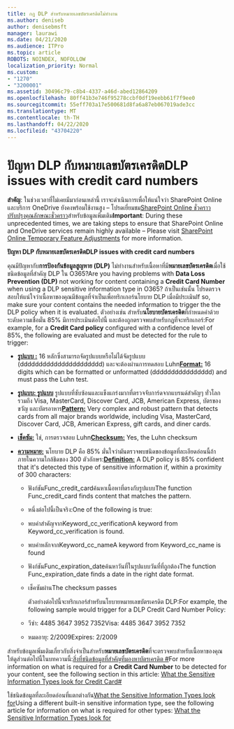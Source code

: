 ```yaml
---
title: กฎ DLP สําหรับหมายเลขบัตรเครดิตไม่ทํางาน
ms.author: deniseb
author: denisebmsft
manager: laurawi
ms.date: 04/21/2020
ms.audience: ITPro
ms.topic: article
ROBOTS: NOINDEX, NOFOLLOW
localization_priority: Normal
ms.custom:
- "1270"
- "3200001"
ms.assetid: 30496c79-c8b4-4337-a46d-abed12864209
ms.openlocfilehash: 80ff41b3e746f95278ccbf0df19eebb61f7f9ee0
ms.sourcegitcommit: 55eff703a17e500681d8fa6a87eb067019ade3cc
ms.translationtype: MT
ms.contentlocale: th-TH
ms.lasthandoff: 04/22/2020
ms.locfileid: "43704220"
---
```

# <a name="dlp-issues-with-credit-card-numbers"></a><span data-ttu-id="b7ef8-102">ปัญหา DLP กับหมายเลขบัตรเครดิต</span><span class="sxs-lookup"><span data-stu-id="b7ef8-102">DLP issues with credit card numbers</span></span>

<span data-ttu-id="b7ef8-103">**สําคัญ**: ในช่วงเวลาที่ไม่เคยมีมาก่อนเหล่านี้ เราจะดําเนินการเพื่อให้แน่ใจว่า SharePoint Online และบริการ OneDrive ยังคงพร้อมใช้งานสูง – โปรดเยี่ยมชม[SharePoint Online ชั่วคราวปรับปรุงคุณลักษณะชั่วคราว](https://aka.ms/ODSPAdjustments)สําหรับข้อมูลเพิ่มเติม</span><span class="sxs-lookup"><span data-stu-id="b7ef8-103">**Important**: During these unprecedented times, we are taking steps to ensure that SharePoint Online and OneDrive services remain highly available – Please visit [SharePoint Online Temporary Feature Adjustments](https://aka.ms/ODSPAdjustments) for more information.</span></span>

<span data-ttu-id="b7ef8-104">**ปัญหา DLP กับหมายเลขบัตรเครดิต**</span><span class="sxs-lookup"><span data-stu-id="b7ef8-104">**DLP issues with credit card numbers**</span></span>

<span data-ttu-id="b7ef8-105">คุณมีปัญหากับ**การป้องกันข้อมูลสูญหาย (DLP)** ไม่ทํางานสําหรับเนื้อหาที่มี**หมายเลขบัตรเครดิต**เมื่อใช้ชนิดข้อมูลที่สําคัญ DLP ใน O365?</span><span class="sxs-lookup"><span data-stu-id="b7ef8-105">Are you having problems with **Data Loss Prevention (DLP)** not working for content containing a **Credit Card Number** when using a DLP sensitive information type in O365?</span></span> <span data-ttu-id="b7ef8-106">ถ้าเป็นเช่นนั้น โปรดตรวจสอบให้แน่ใจว่าเนื้อหาของคุณมีข้อมูลที่จําเป็นเพื่อทริกเกอร์นโยบาย DLP เมื่อมีประเมิน</span><span class="sxs-lookup"><span data-stu-id="b7ef8-106">If so, make sure your content contains the needed information to trigger the the DLP policy when it is evaluated.</span></span> <span data-ttu-id="b7ef8-107">ตัวอย่างเช่น สําหรับ**นโยบายบัตรเครดิต**ที่กําหนดค่าด้วยระดับความเชื่อมั่น 85% มีการประเมินต่อไปนี้ และต้องถูกตรวจพบสําหรับกฎที่จะทริกเกอร์:</span><span class="sxs-lookup"><span data-stu-id="b7ef8-107">For example, for a **Credit Card policy** configured with a confidence level of 85%, the following are evaluated and must be detected for the rule to trigger:</span></span>
  
- <span data-ttu-id="b7ef8-108">**[รูปแบบ :](https://docs.microsoft.com/office365/securitycompliance/what-the-sensitive-information-types-look-for#format-19)** 16 หลักซึ่งสามารถจัดรูปแบบหรือไม่ได้จัดรูปแบบ (dddddddddddddddddddddd) และจะต้องผ่านการทดสอบ Luhn</span><span class="sxs-lookup"><span data-stu-id="b7ef8-108">**[Format:](https://docs.microsoft.com/office365/securitycompliance/what-the-sensitive-information-types-look-for#format-19)** 16 digits which can be formatted or unformatted (dddddddddddddddd) and must pass the Luhn test.</span></span>

- <span data-ttu-id="b7ef8-109">**[รูปแบบ: รูปแบบ](https://docs.microsoft.com/office365/securitycompliance/what-the-sensitive-information-types-look-for#pattern-19)** รูปแบบที่ซับซ้อนและแข็งแกร่งมากที่ตรวจจับการ์ดจากแบรนด์สําคัญๆ ทั่วโลก รวมถึง Visa, MasterCard, Discover Card, JCB, American Express, บัตรของขวัญ และบัตรอาหาร</span><span class="sxs-lookup"><span data-stu-id="b7ef8-109">**[Pattern:](https://docs.microsoft.com/office365/securitycompliance/what-the-sensitive-information-types-look-for#pattern-19)** Very complex and robust pattern that detects cards from all major brands worldwide, including Visa, MasterCard, Discover Card, JCB, American Express, gift cards, and diner cards.</span></span>

- <span data-ttu-id="b7ef8-110">**[เช็คซัม:](https://docs.microsoft.com/office365/securitycompliance/what-the-sensitive-information-types-look-for#checksum-19)** ใช่, การตรวจสอบ Luhn</span><span class="sxs-lookup"><span data-stu-id="b7ef8-110">**[Checksum:](https://docs.microsoft.com/office365/securitycompliance/what-the-sensitive-information-types-look-for#checksum-19)** Yes, the Luhn checksum</span></span>

- <span data-ttu-id="b7ef8-111">**[ความหมาย:](https://docs.microsoft.com/office365/securitycompliance/what-the-sensitive-information-types-look-for#definition-19)** นโยบาย DLP คือ 85% มั่นใจว่ามันตรวจพบชนิดของข้อมูลที่ละเอียดอ่อนนี้ถ้าภายในความใกล้ชิดของ 300 ตัวอักษร:</span><span class="sxs-lookup"><span data-stu-id="b7ef8-111">**[Definition:](https://docs.microsoft.com/office365/securitycompliance/what-the-sensitive-information-types-look-for#definition-19)** A DLP policy is 85% confident that it's detected this type of sensitive information if, within a proximity of 300 characters:</span></span>

  - <span data-ttu-id="b7ef8-112">ฟังก์ชันFunc_credit_cardค้นหาเนื้อหาที่ตรงกับรูปแบบ</span><span class="sxs-lookup"><span data-stu-id="b7ef8-112">The function Func_credit_card finds content that matches the pattern.</span></span>

  - <span data-ttu-id="b7ef8-113">หนึ่งต่อไปนี้เป็นจริง:</span><span class="sxs-lookup"><span data-stu-id="b7ef8-113">One of the following is true:</span></span>

  - <span data-ttu-id="b7ef8-114">พบคําสําคัญจากKeyword_cc_verification</span><span class="sxs-lookup"><span data-stu-id="b7ef8-114">A keyword from Keyword_cc_verification is found.</span></span>

  - <span data-ttu-id="b7ef8-115">พบคําหลักจากKeyword_cc_name</span><span class="sxs-lookup"><span data-stu-id="b7ef8-115">A keyword from Keyword_cc_name is found</span></span>

  - <span data-ttu-id="b7ef8-116">ฟังก์ชันFunc_expiration_dateค้นหาวันที่ในรูปแบบวันที่ที่ถูกต้อง</span><span class="sxs-lookup"><span data-stu-id="b7ef8-116">The function Func_expiration_date finds a date in the right date format.</span></span>

  - <span data-ttu-id="b7ef8-117">เช็คซัมผ่าน</span><span class="sxs-lookup"><span data-stu-id="b7ef8-117">The checksum passes</span></span>

    <span data-ttu-id="b7ef8-118">ตัวอย่างต่อไปนี้จะทริกเกอร์สําหรับนโยบายหมายเลขบัตรเครดิต DLP:</span><span class="sxs-lookup"><span data-stu-id="b7ef8-118">For example, the following sample would trigger for a DLP Credit Card Number Policy:</span></span>

  - <span data-ttu-id="b7ef8-119">วีซ่า: 4485 3647 3952 7352</span><span class="sxs-lookup"><span data-stu-id="b7ef8-119">Visa: 4485 3647 3952 7352</span></span>
  
  - <span data-ttu-id="b7ef8-120">หมดอายุ: 2/2009</span><span class="sxs-lookup"><span data-stu-id="b7ef8-120">Expires: 2/2009</span></span>

<span data-ttu-id="b7ef8-121">สําหรับข้อมูลเพิ่มเติมเกี่ยวกับสิ่งจําเป็นสําหรับ**หมายเลขบัตรเครดิต**ที่จะตรวจพบสําหรับเนื้อหาของคุณ ให้ดูส่วนต่อไปนี้ในบทความนี้:[สิ่งที่ชนิดข้อมูลที่สําคัญที่มองหาบัตรเครดิต #](https://docs.microsoft.com/office365/securitycompliance/what-the-sensitive-information-types-look-for#credit-card-number)</span><span class="sxs-lookup"><span data-stu-id="b7ef8-121">For more information on what is required for a **Credit Card Number** to be detected for your content, see the following section in this article: [What the Sensitive Information Types look for Credit Card#](https://docs.microsoft.com/office365/securitycompliance/what-the-sensitive-information-types-look-for#credit-card-number)</span></span>
  
<span data-ttu-id="b7ef8-122">ใช้ชนิดข้อมูลที่ละเอียดอ่อนที่แตกต่างกัน[What the Sensitive Information Types look for](https://docs.microsoft.com/office365/securitycompliance/what-the-sensitive-information-types-look-for)</span><span class="sxs-lookup"><span data-stu-id="b7ef8-122">Using a different built-in sensitive information type, see the following article for information on what is required for other types: [What the Sensitive Information Types look for](https://docs.microsoft.com/office365/securitycompliance/what-the-sensitive-information-types-look-for)</span></span>
  
